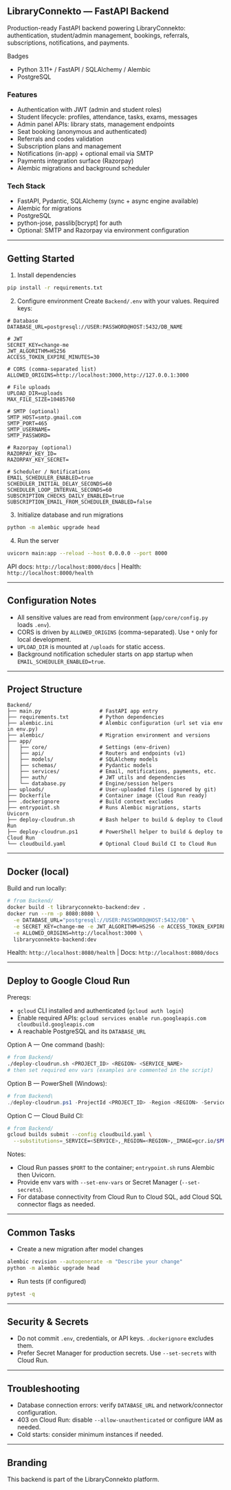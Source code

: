 ## LibraryConnekto — FastAPI Backend

Production-ready FastAPI backend powering LibraryConnekto: authentication, student/admin management, bookings, referrals, subscriptions, notifications, and payments.

Badges
- Python 3.11+ / FastAPI / SQLAlchemy / Alembic
- PostgreSQL

### Features
- Authentication with JWT (admin and student roles)
- Student lifecycle: profiles, attendance, tasks, exams, messages
- Admin panel APIs: library stats, management endpoints
- Seat booking (anonymous and authenticated)
- Referrals and codes validation
- Subscription plans and management
- Notifications (in-app) + optional email via SMTP
- Payments integration surface (Razorpay)
- Alembic migrations and background scheduler

### Tech Stack
- FastAPI, Pydantic, SQLAlchemy (sync + async engine available)
- Alembic for migrations
- PostgreSQL
- python-jose, passlib[bcrypt] for auth
- Optional: SMTP and Razorpay via environment configuration

---

## Getting Started

1) Install dependencies
```bash
pip install -r requirements.txt
```

2) Configure environment
Create `Backend/.env` with your values. Required keys:
```env
# Database
DATABASE_URL=postgresql://USER:PASSWORD@HOST:5432/DB_NAME

# JWT
SECRET_KEY=change-me
JWT_ALGORITHM=HS256
ACCESS_TOKEN_EXPIRE_MINUTES=30

# CORS (comma-separated list)
ALLOWED_ORIGINS=http://localhost:3000,http://127.0.0.1:3000

# File uploads
UPLOAD_DIR=uploads
MAX_FILE_SIZE=10485760

# SMTP (optional)
SMTP_HOST=smtp.gmail.com
SMTP_PORT=465
SMTP_USERNAME=
SMTP_PASSWORD=

# Razorpay (optional)
RAZORPAY_KEY_ID=
RAZORPAY_KEY_SECRET=

# Scheduler / Notifications
EMAIL_SCHEDULER_ENABLED=true
SCHEDULER_INITIAL_DELAY_SECONDS=60
SCHEDULER_LOOP_INTERVAL_SECONDS=60
SUBSCRIPTION_CHECKS_DAILY_ENABLED=true
SUBSCRIPTION_EMAIL_FROM_SCHEDULER_ENABLED=false
```

3) Initialize database and run migrations
```bash
python -m alembic upgrade head
```

4) Run the server
```bash
uvicorn main:app --reload --host 0.0.0.0 --port 8000
```

API docs: `http://localhost:8000/docs`  |  Health: `http://localhost:8000/health`

---

## Configuration Notes
- All sensitive values are read from environment (`app/core/config.py` loads `.env`).
- CORS is driven by `ALLOWED_ORIGINS` (comma-separated). Use `*` only for local development.
- `UPLOAD_DIR` is mounted at `/uploads` for static access.
- Background notification scheduler starts on app startup when `EMAIL_SCHEDULER_ENABLED=true`.

---

## Project Structure
```
Backend/
├── main.py                   # FastAPI app entry
├── requirements.txt          # Python dependencies
├── alembic.ini               # Alembic configuration (url set via env in env.py)
├── alembic/                  # Migration environment and versions
├── app/
│   ├── core/                 # Settings (env-driven)
│   ├── api/                  # Routers and endpoints (v1)
│   ├── models/               # SQLAlchemy models
│   ├── schemas/              # Pydantic models
│   ├── services/             # Email, notifications, payments, etc.
│   ├── auth/                 # JWT utils and dependencies
│   └── database.py           # Engine/session helpers
├── uploads/                  # User-uploaded files (ignored by git)
├── Dockerfile                # Container image (Cloud Run ready)
├── .dockerignore             # Build context excludes
├── entrypoint.sh             # Runs Alembic migrations, starts Uvicorn
├── deploy-cloudrun.sh        # Bash helper to build & deploy to Cloud Run
├── deploy-cloudrun.ps1       # PowerShell helper to build & deploy to Cloud Run
└── cloudbuild.yaml           # Optional Cloud Build CI to Cloud Run
```

---

## Docker (local)

Build and run locally:
```bash
# from Backend/
docker build -t libraryconnekto-backend:dev .
docker run --rm -p 8080:8080 \
  -e DATABASE_URL="postgresql://USER:PASSWORD@HOST:5432/DB" \
  -e SECRET_KEY=change-me -e JWT_ALGORITHM=HS256 -e ACCESS_TOKEN_EXPIRE_MINUTES=30 \
  -e ALLOWED_ORIGINS=http://localhost:3000 \
  libraryconnekto-backend:dev
```
Health: `http://localhost:8080/health`  |  Docs: `http://localhost:8080/docs`

---

## Deploy to Google Cloud Run

Prereqs:
- `gcloud` CLI installed and authenticated (`gcloud auth login`)
- Enable required APIs: `gcloud services enable run.googleapis.com cloudbuild.googleapis.com`
- A reachable PostgreSQL and its `DATABASE_URL`

Option A — One command (bash):
```bash
# from Backend/
./deploy-cloudrun.sh <PROJECT_ID> <REGION> <SERVICE_NAME>
# then set required env vars (examples are commented in the script)
```

Option B — PowerShell (Windows):
```powershell
# from Backend\
./deploy-cloudrun.ps1 -ProjectId <PROJECT_ID> -Region <REGION> -Service <SERVICE_NAME>
```

Option C — Cloud Build CI:
```bash
# from Backend/
gcloud builds submit --config cloudbuild.yaml \
  --substitutions=_SERVICE=<SERVICE>,_REGION=<REGION>,_IMAGE=gcr.io/$PROJECT_ID/<SERVICE>
```

Notes:
- Cloud Run passes `$PORT` to the container; `entrypoint.sh` runs Alembic then Uvicorn.
- Provide env vars with `--set-env-vars` or Secret Manager (`--set-secrets`).
- For database connectivity from Cloud Run to Cloud SQL, add Cloud SQL connector flags as needed.

---

## Common Tasks
- Create a new migration after model changes
```bash
alembic revision --autogenerate -m "Describe your change"
python -m alembic upgrade head
```

- Run tests (if configured)
```bash
pytest -q
```

---

## Security & Secrets
- Do not commit `.env`, credentials, or API keys. `.dockerignore` excludes them.
- Prefer Secret Manager for production secrets. Use `--set-secrets` with Cloud Run.

---

## Troubleshooting
- Database connection errors: verify `DATABASE_URL` and network/connector configuration.
- 403 on Cloud Run: disable `--allow-unauthenticated` or configure IAM as needed.
- Cold starts: consider minimum instances if needed.

---

## Branding
This backend is part of the LibraryConnekto platform.

